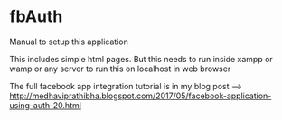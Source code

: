 # fbAuth

Manual to setup this application

This includes simple html pages. But this needs to run inside xampp or wamp or any server to run this on localhost in web browser

The full facebook app integration tutorial is in my blog post
   --> http://medhaviprathibha.blogspot.com/2017/05/facebook-application-using-auth-20.html
